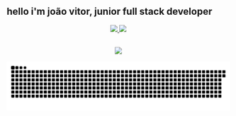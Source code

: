 ## hello i'm joão vitor, junior full stack developer
<div align="center">
  <a href="https://github.com/Ocults">
  <img height="180em" src="https://github-readme-stats.vercel.app/api?username=Ocults&show_icons=true&theme=tokyonight&include_all_commits=true&count_private=true"/>
  <img height="180em" src="https://github-readme-stats.vercel.app/api/top-langs/?username=Ocults&layout=compact&langs_count=7&theme=tokyonight"/>
</div>

<div style="display: inline_block"><br>
<p align="center">
  <a href="https://skillicons.dev">
    <img src="https://skillicons.dev/icons?i=git,html,css,js,typescript,python,sql,react,cpp,linux,neovim,vscode" />
  </a>
</p>
</div>

![Snake animation](https://github.com/Ocults/Ocults/blob/output/github-contribution-grid-snake.svg)
